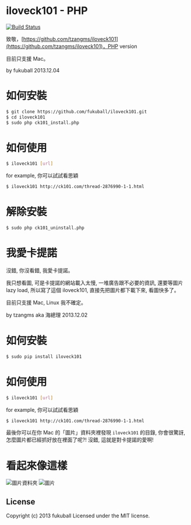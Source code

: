 # iloveck101 - PHP

[![Build Status](https://travis-ci.org/fukuball/iloveck101.png?branch=master)](https://travis-ci.org/fukuball/iloveck101)

致敬，[https://github.com/tzangms/iloveck101](https://github.com/tzangms/iloveck101)，PHP version

目前只支援 Mac。

by fukuball 2013.12.04

如何安裝
==========

```bash
$ git clone https://github.com/fukuball/iloveck101.git
$ cd iloveck101
$ sudo php ck101_install.php
```


如何使用
===========

```bash
$ iloveck101 [url]
```

for example, 你可以試試看思穎

```bash
$ iloveck101 http://ck101.com/thread-2876990-1-1.html
```

解除安裝
==========

```bash
$ sudo php ck101_uninstall.php
```

我愛卡提諾
==========

沒錯, 你沒看錯, 我愛卡提諾。

我只想看圖, 可是卡提諾的網站載入太慢, 一堆廣告跟不必要的資訊, 還要等圖片 lazy load, 所以寫了這個 iloveck101, 直接先把圖片都下載下來, 看圖快多了。

目前只支援 Mac, Linux 我不確定。

by tzangms aka 海總理 2013.12.02



如何安裝
==========

```bash
$ sudo pip install iloveck101
```


如何使用
===========

```bash
$ iloveck101 [url]

```

for example, 你可以試試看思穎

```bash
$ iloveck101 http://ck101.com/thread-2876990-1-1.html
```

最後你可以在你 Mac 的「圖片」資料夾裡發現 `iloveck101` 的目錄, 你會很驚訝, 怎麼圖片都已經抓好放在裡面了呢?! 
沒錯, 這就是對卡提諾的愛啊!


看起來像這樣
==============

![圖片資料夾](https://raw.github.com/tzangms/iloveck101/master/docs/images1.png) 
![圖片](https://raw.github.com/tzangms/iloveck101/master/docs/images2.png) 

## License
Copyright (c) 2013 fukuball
Licensed under the MIT license.